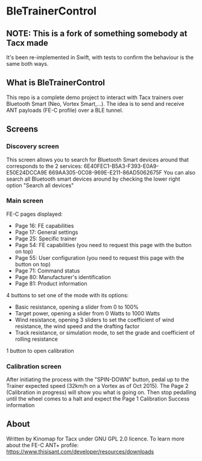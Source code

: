 # BleTrainerControl

## NOTE: This is a fork of something somebody at Tacx made
It's been re-implemented in Swift, with tests to confirm the behaviour is the same both ways.

## What is BleTrainerControl
This repo is a complete demo project to interact with Tacx trainers over Bluetooth Smart (Neo, Vortex Smart,...).
The idea is to send and receive ANT payloads (FE-C profile) over a BLE tunnel.

## Screens
### Discovery screen
This screen allows you to search for Bluetooth Smart devices around that corresponds to the 2 services:
6E40FEC1-B5A3-F393-E0A9-E50E24DCCA9E
669AA305-0C08-969E-E211-86AD5062675F
You can also search all Bluetooth smart devices around by checking the lower right option "Search all devices"

### Main screen
FE-C pages displayed:
* Page 16: FE capabilities
* Page 17: General settings
* Page 25: Specific trainer
* Page 54: FE capabilities (you need to request this page with the button on top)
* Page 55: User configuration (you need to request this page with the button on top)
* Page 71: Command status
* Page 80: Manufacturer's identification
* Page 81: Product information

4 buttons to set one of the mode with its options:
* Basic resistance, opening a slider from 0 to 100% 
* Target power, opening a slider from 0 Watts to 1000 Watts
* Wind resistance, opening 3 sliders to set the coefficient of wind resistance, the wind speed and the drafting factor
* Track resistance, or simulation mode, to set the grade and coefficient of rolling resistance

1 button to open calibration

### Calibration screen
After initiating the process with the "SPIN-DOWN" button, pedal up to the Trainer expected speed (32km/h on a Vortex as of Oct 2015). The Page 2 (Calibration in progress) will show you what is going on.
Then stop pedalling until the wheel comes to a halt and expect the Page 1 Calibration Success information


## About
Written by Kinomap for Tacx under GNU GPL 2.0 licence.
To learn more about the FE-C ANT+ profile: 
https://www.thisisant.com/developer/resources/downloads

